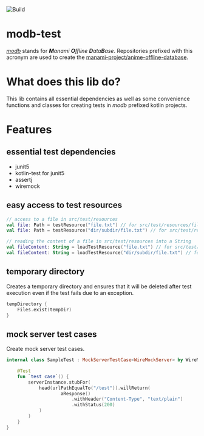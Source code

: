 ![Build](https://github.com/manami-project/modb-test/workflows/Build/badge.svg)
# modb-test
_[modb](https://github.com/manami-project?tab=repositories&q=modb&type=source)_ stands for _**M**anami **O**ffline **D**ata**B**ase_. Repositories prefixed with this acronym are used to create the [manami-project/anime-offline-database](https://github.com/manami-project/anime-offline-database).

# What does this lib do?
This lib contains all essential dependencies as well as some convenience functions and classes for creating tests in _modb_ prefixed kotlin projects.

# Features
## essential test dependencies
* junit5
* kotlin-test for junit5
* assertj
* wiremock

## easy access to test resources
```kotlin
// access to a file in src/test/resources
val file: Path = testResource("file.txt") // for src/test/resources/file.txt
val file: Path = testResource("dir/subdir/file.txt") // for src/test/resources/dir/subdir/file.txt

// reading the content of a file in src/test/resources into a String
val fileContent: String = loadTestResource("file.txt") // for src/test/resources/file.txt
val fileContent: String = loadTestResource("dir/subdir/file.txt") // for src/test/resources/dir/subdir/file.txt
```

## temporary directory
Creates a temporary directory and ensures that it will be deleted after test execution even if the test fails due to an exception. 
```kotlin
tempDirectory {
    Files.exist(tempDir)
}
```

## mock server test cases
Create mock server test cases.
```kotlin
internal class SampleTest : MockServerTestCase<WireMockServer> by WireMockServerCreator() {

    @Test
    fun `test case`() {
        serverInstance.stubFor(
            head(urlPathEqualTo("/test")).willReturn(
                    aResponse()
                        .withHeader("Content-Type", "text/plain")
                        .withStatus(200)
            )
        )
    }
}
```